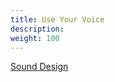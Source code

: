```yaml
---
title: Use Your Voice
description: 
weight: 100
---
```


[Sound Design](/sound_design/use_your_voice/)